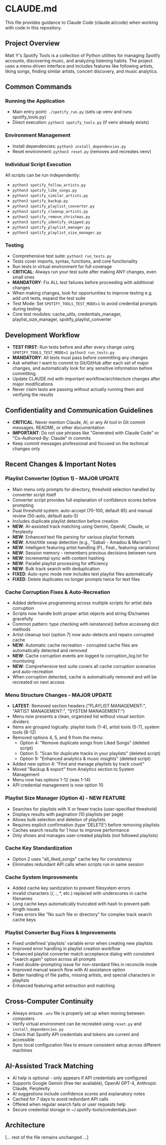 # CLAUDE.md

This file provides guidance to Claude Code (claude.ai/code) when working with code in this repository.

## Project Overview

Matt Y's Spotify Tools is a collection of Python utilities for managing Spotify accounts, discovering music, and analyzing listening habits. The project uses a menu-driven interface and includes features like following artists, liking songs, finding similar artists, concert discovery, and music analytics.

## Common Commands

### Running the Application
- Main entry point: `./spotify_run.py` (sets up venv and runs spotify_tools.py)
- Direct execution: `python3 spotify_tools.py` (if venv already exists)

### Environment Management
- Install dependencies: `python3 install_dependencies.py`
- Reset environment: `python3 reset.py` (removes and recreates venv)

### Individual Script Execution
All scripts can be run independently:
- `python3 spotify_follow_artists.py`
- `python3 spotify_like_songs.py`
- `python3 spotify_similar_artists.py`
- `python3 spotify_backup.py`
- `python3 spotify_playlist_converter.py`
- `python3 spotify_cleanup_artists.py`
- `python3 spotify_remove_christmas.py`
- `python3 spotify_identify_skipped.py`
- `python3 spotify_playlist_manager.py`
- `python3 spotify_playlist_size_manager.py`

### Testing
- Comprehensive test suite: `python3 run_tests.py`
- Tests cover imports, syntax, functions, and core functionality
- Run tests in virtual environment for full coverage
- **CRITICAL**: Always run your test suite after making ANY changes, even small ones
- **MANDATORY**: Fix ALL test failures before proceeding with additional changes
- When making changes, look for opportunities to improve testing e.g. add unit tests, expand the test suite
- Test Mode: Set `SPOTIFY_TOOLS_TEST_MODE=1` to avoid credential prompts during testing
- Core test modules: cache_utils, credentials_manager, playlist_size_manager, spotify_playlist_converter

## Development Workflow
- **TEST FIRST**: Run tests before and after every change using `SPOTIFY_TOOLS_TEST_MODE=1 python3 run_tests.py`
- **MANDATORY**: All tests must pass before committing any changes
- Ask whether I want to commit to Git/GitHub after each set of major changes, and automatically look for any sensitive information before committing.
- Update CLAUDE.md with important workflow/architecture changes after major modifications
- Never claim tests are passing without actually running them and verifying the results

## Confidentiality and Communication Guidelines
- **CRITICAL**: Never mention Claude, AI, or any AI tool in Git commit messages, README, or other documentation
- **IMPORTANT**: Do not use phrases like "Generated with Claude Code" or "Co-Authored-By: Claude" in commits
- Keep commit messages professional and focused on the technical changes only

## Recent Changes & Important Notes

### Playlist Converter (Option 1) - MAJOR UPDATE
- Main menu only prompts for directory, threshold selection handled by converter script itself
- Converter script provides full explanation of confidence scores before prompting
- Dual threshold system: auto-accept (70-100, default 85) and manual review (50-auto, default auto-5)
- Includes duplicate playlist detection before creation
- **NEW**: AI-assisted track matching using Gemini, OpenAI, Claude, or Perplexity
- **NEW**: Enhanced text file parsing for various playlist formats
- **NEW**: Artist/title swap detection (e.g., "Sabali - Amadou & Mariam")
- **NEW**: Intelligent featuring artist handling (Ft., Feat., featuring variations)
- **NEW**: Session memory - remembers previous decisions between runs
- **NEW**: Incremental sync with content hashing
- **NEW**: Parallel playlist processing for efficiency
- **NEW**: Bulk track search with deduplication
- **FIXED**: Auto-sync mode now includes text playlist files automatically
- **FIXED**: Delete duplicates no longer prompts twice for text files


### Cache Corruption Fixes & Auto-Recreation
- Added defensive programming across multiple scripts for artist data corruption
- Scripts now handle both proper artist objects and string IDs/names gracefully
- Common pattern: type checking with isinstance() before accessing dict methods
- Artist cleanup tool (option 7) now auto-detects and repairs corrupted cache
- **NEW**: Automatic cache recreation - corrupted cache files are automatically detected and removed
- **NEW**: Cache corruption events are logged to corruption_log.txt for monitoring
- **NEW**: Comprehensive test suite covers all cache corruption scenarios and auto-recreation
- When corruption detected, cache is automatically removed and will be recreated on next access

### Menu Structure Changes - MAJOR UPDATE
- **LATEST**: Removed section headers ("PLAYLIST MANAGEMENT:", "ARTIST MANAGEMENT:", "SYSTEM MANAGEMENT:")
- Menu now presents a clean, organized list without visual section dividers
- Items are grouped logically: playlist tools (1-4), artist tools (5-7), system tools (8-12)
- Removed options 4, 5, and 9 from the menu:
  - Option 4: "Remove duplicate songs from Liked Songs" (deleted script)
  - Option 5: "Scan for duplicate tracks in your playlists" (deleted script)  
  - Option 9: "Enhanced analytics & music insights" (deleted script)
- Added new option 4: "Find and manage playlists by track count"
- Moved "Backup & export" from Analytics section to System Management
- Menu now has options 1-12 (was 1-14)
- API credential management is now option 10

### Playlist Size Manager (Option 4) - NEW FEATURE
- Searches for playlists with X or fewer tracks (user-specified threshold)
- Displays results with pagination (10 playlists per page)
- Allows bulk selection and deletion of playlists
- Requires explicit confirmation (type 'DELETE') before removing playlists
- Caches search results for 1 hour to improve performance
- Only shows and manages user-created playlists (not followed playlists)

### Cache Key Standardization
- Option 2 uses "all_liked_songs" cache key for consistency
- Eliminates redundant API calls when scripts run in same session

### Cache System Improvements
- Added cache key sanitization to prevent filesystem errors
- Invalid characters (/, :, *, etc.) replaced with underscores in cache filenames
- Long cache keys automatically truncated with hash to prevent path length issues
- Fixes errors like "No such file or directory" for complex track search cache keys

### Playlist Converter Bug Fixes & Improvements
- Fixed undefined 'playlists' variable error when creating new playlists
- Improved error handling in playlist creation workflow
- Enhanced playlist converter match acceptance dialog with consistent "search again" option across all prompts
- Fixed double-prompting issue for non-standard files in reconcile mode
- Improved manual search flow with AI assistance option
- Better handling of file paths, missing artists, and special characters in playlists
- Enhanced featuring artist extraction and matching

## Cross-Computer Continuity
- Always ensure `.env` file is properly set up when moving between computers
- Verify virtual environment can be recreated using `reset.py` and `install_dependencies.py`
- Check that Spotify API credentials and tokens are current and accessible
- Sync local configuration files to ensure consistent setup across different machines

## AI-Assisted Track Matching
- AI help is optional - only appears if API credentials are configured
- Supports Google Gemini (free tier available), OpenAI GPT-4, Anthropic Claude, Perplexity
- AI suggestions include confidence scores and explanatory notes
- Cached for 7 days to avoid redundant API calls
- Offered when regular search fails or user requests help
- Secure credential storage in ~/.spotify-tools/credentials.json

## Architecture

[... rest of the file remains unchanged ...]